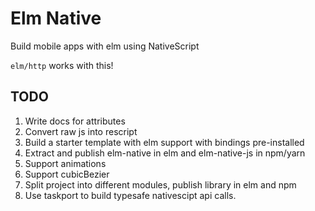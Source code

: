 # Elm Native

Build mobile apps with elm using NativeScript

`elm/http` works with this!

## TODO

1. Write docs for attributes
2. Convert raw js into rescript
3. Build a starter template with elm support with bindings pre-installed
4. Extract and publish elm-native in elm and elm-native-js in npm/yarn
5. Support animations
6. Support cubicBezier
7. Split project into different modules, publish library in elm and npm
8. Use taskport to build typesafe nativescipt api calls.
